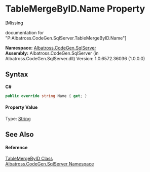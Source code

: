 # TableMergeByID.Name Property 
 

\[Missing <summary> documentation for "P:Albatross.CodeGen.SqlServer.TableMergeByID.Name"\]

**Namespace:**&nbsp;<a href="N_Albatross_CodeGen_SqlServer.md">Albatross.CodeGen.SqlServer</a><br />**Assembly:**&nbsp;Albatross.CodeGen.SqlServer (in Albatross.CodeGen.SqlServer.dll) Version: 1.0.6572.36036 (1.0.0.0)

## Syntax

**C#**<br />
``` C#
public override string Name { get; }
```


#### Property Value
Type: <a href="http://msdn2.microsoft.com/en-us/library/s1wwdcbf" target="_blank">String</a>

## See Also


#### Reference
<a href="T_Albatross_CodeGen_SqlServer_TableMergeByID.md">TableMergeByID Class</a><br /><a href="N_Albatross_CodeGen_SqlServer.md">Albatross.CodeGen.SqlServer Namespace</a><br />